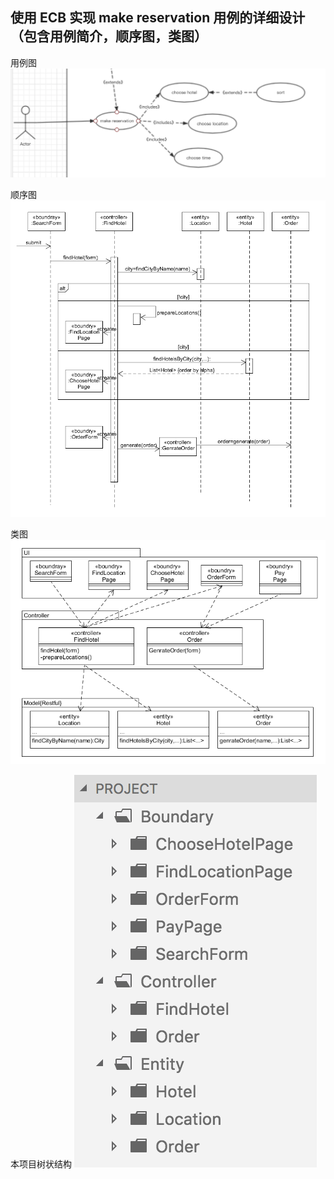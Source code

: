 ## 使用 ECB 实现 make reservation 用例的详细设计（包含用例简介，顺序图，类图）

用例图
![image](https://github.com/chenyime/chenyime.github.io/raw/master/image/9-1.png)

顺序图
![image](https://github.com/chenyime/chenyime.github.io/raw/master/image/9-2.png)

类图
![image](https://github.com/chenyime/chenyime.github.io/raw/master/image/9-3.png)

本项目树状结构
![image](https://github.com/chenyime/chenyime.github.io/raw/master/image/9-4.png)